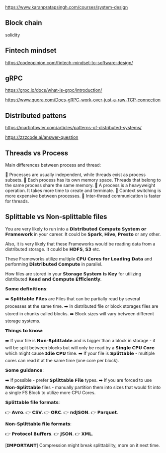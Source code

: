 

https://www.karanpratapsingh.com/courses/system-design

## Block chain

solidity 


## Fintech mindset

https://codeopinion.com/fintech-mindset-to-software-design/

## gRPC 

https://grpc.io/docs/what-is-grpc/introduction/

https://www.quora.com/Does-gRPC-work-over-just-a-raw-TCP-connection

## Distributed pattens 

https://martinfowler.com/articles/patterns-of-distributed-systems/


https://zzzcode.ai/answer-question

## Threads vs Process 

Main differences between process and thread:

🔹 Processes are usually independent, while threads exist as process subsets.
🔹 Each process has its own memory space. Threads that belong to the same process share the same memory.
🔹 A process is a heavyweight operation. It takes more time to create and terminate.
🔹 Context switching is more expensive between processes.
🔹 Inter-thread communication is faster for threads.

## Splittable vs Non-splittable files


You are very likely to run into a 𝗗𝗶𝘀𝘁𝗿𝗶𝗯𝘂𝘁𝗲𝗱 𝗖𝗼𝗺𝗽𝘂𝘁𝗲 𝗦𝘆𝘀𝘁𝗲𝗺 𝗼𝗿 𝗙𝗿𝗮𝗺𝗲𝘄𝗼𝗿𝗸 in your career. It could be 𝗦𝗽𝗮𝗿𝗸, 𝗛𝗶𝘃𝗲, 𝗣𝗿𝗲𝘀𝘁𝗼 or any other.

Also, it is very likely that these Frameworks would be reading data from a distributed storage. It could be 𝗛𝗗𝗙𝗦, 𝗦𝟯 etc.

These Frameworks utilize multiple 𝗖𝗣𝗨 𝗖𝗼𝗿𝗲𝘀 𝗳𝗼𝗿 𝗟𝗼𝗮𝗱𝗶𝗻𝗴 𝗗𝗮𝘁𝗮 and performing 𝗗𝗶𝘀𝘁𝗿𝗶𝗯𝘂𝘁𝗲𝗱 𝗖𝗼𝗺𝗽𝘂𝘁𝗲 in parallel.

How files are stored in your 𝗦𝘁𝗼𝗿𝗮𝗴𝗲 𝗦𝘆𝘀𝘁𝗲𝗺 𝗶𝘀 𝗞𝗲𝘆 for utilizing distributed 𝗥𝗲𝗮𝗱 𝗮𝗻𝗱 𝗖𝗼𝗺𝗽𝘂𝘁𝗲 𝗘𝗳𝗳𝗶𝗰𝗶𝗲𝗻𝘁𝗹𝘆.

𝗦𝗼𝗺𝗲 𝗱𝗲𝗳𝗶𝗻𝗶𝘁𝗶𝗼𝗻𝘀:

➡️ 𝗦𝗽𝗹𝗶𝘁𝘁𝗮𝗯𝗹𝗲 𝗙𝗶𝗹𝗲𝘀 are Files that can be partially read by several processes at the same time.
➡️ In distributed file or block storages files are stored in chunks called blocks.
➡️ Block sizes will vary between different storage systems.

𝗧𝗵𝗶𝗻𝗴𝘀 𝘁𝗼 𝗸𝗻𝗼𝘄:

➡️ If your file is 𝗡𝗼𝗻-𝗦𝗽𝗹𝗶𝘁𝘁𝗮𝗯𝗹𝗲 and is bigger than a block in storage - it will be split between blocks but will only be read by a 𝗦𝗶𝗻𝗴𝗹𝗲 𝗖𝗣𝗨 𝗖𝗼𝗿𝗲 which might cause 𝗜𝗱𝗹𝗲 𝗖𝗣𝗨 time.
➡️ If your file is 𝗦𝗽𝗹𝗶𝘁𝘁𝗮𝗯𝗹𝗲 - multiple cores can read it at the same time (one core per block).

𝗦𝗼𝗺𝗲 𝗴𝘂𝗶𝗱𝗮𝗻𝗰𝗲:

➡️ If possible - prefer 𝗦𝗽𝗹𝗶𝘁𝘁𝗮𝗯𝗹𝗲 𝗙𝗶𝗹𝗲 types.
➡️ If you are forced to use 𝗡𝗼𝗻-𝗦𝗽𝗹𝗶𝘁𝘁𝗮𝗯𝗹𝗲 files - manually partition them into sizes that would fit into a single FS Block to utilize more CPU Cores.

𝗦𝗽𝗹𝗶𝘁𝘁𝗮𝗯𝗹𝗲 𝗳𝗶𝗹𝗲 𝗳𝗼𝗿𝗺𝗮𝘁𝘀:

👉 𝗔𝘃𝗿𝗼.
👉 𝗖𝗦𝗩.
👉 𝗢𝗥𝗖.
👉 𝗻𝗱𝗝𝗦𝗢𝗡.
👉 𝗣𝗮𝗿𝗾𝘂𝗲𝘁.

𝗡𝗼𝗻-𝗦𝗽𝗹𝗶𝘁𝘁𝗮𝗯𝗹𝗲 𝗳𝗶𝗹𝗲 𝗳𝗼𝗿𝗺𝗮𝘁𝘀:

👉 𝗣𝗿𝗼𝘁𝗼𝗰𝗼𝗹 𝗕𝘂𝗳𝗳𝗲𝗿𝘀.
👉 𝗝𝗦𝗢𝗡.
👉 𝗫𝗠𝗟.

[𝗜𝗠𝗣𝗢𝗥𝗧𝗔𝗡𝗧] Compression might break splittability, more on it next time.